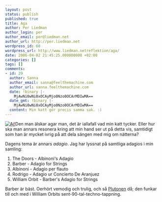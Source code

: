 ```yaml
---
layout: post
status: publish
published: true
title: Aga
author: Per Liedman
author_login: per
author_email: per@liedman.net
author_url: http://per.liedman.net
wordpress_id: 60
wordpress_url: http://www.liedman.netreflektion/aga/
date: 2006-04-02 21:45:25.000000000 +02:00
categories: []
tags: []
comments:
- id: 29
  author: Sanna
  author_email: sanna@feelthemachine.com
  author_url: sanna.feelthemachine.com
  date: !binary |-
    MjAwNi0wNi0xOCAyMjo0Nzo0OCArMDIwMA==
  date_gmt: !binary |-
    MjAwNi0wNi0xOCAyMjo0Nzo0OCArMDIwMA==
  content: Min katt gör precis samma sak. :)
---
```

<a href='http://per.liedman.net/wp-content/uploads/2007/05/sargad-hand.jpg' title='Aj!'><img src='http://per.liedman.net/wp-content/uploads/2007/05/sargad-hand.thumbnail.jpg' alt='Aj!' class="right"/></a>Den man älskar agar man, det är iallafall vad min katt tycker. Eller hur ska man annars resonera kring att min hand ser ut på detta vis, samtidigt som han är mycket ivrig på att dela sängen med mig om nätterna?

Dagens tema är annars <em>adagio</em>. Jag har lyssnat på samtliga adagios i min samling:
<ol>
	<li>The Doors - Albinoni's Adagio</li>
	<li>Barber - Adagio for Strings</li>
	<li>Albinoni - Adagio per flauto</li>
	<li>Rodrigo - Adagio ur Concierto De Aranjuez</li>
	<li>William Orbit - Barber's Adagio for Strings</li>
</ol>
Barber är bäst. Oerhört vemodig och trulig, och så <a href="http://imdb.com/title/tt0091763/?fr=c2l0ZT1kZnx0dD0xfGZiPXV8cG49MHxrdz0xfHE9cGxhdG9vbnxmdD0xfG14PTIwfGxtPTUwMHxjbz0xfGh0bWw9MXxubT0x;fc=1;ft=20;fm=1">Plutonen</a> då; den funkar till och med i William Orbits sent-90-tal-techno-tappning.
